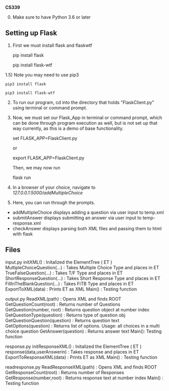 **CS339**

0) Make sure to have Python 3.6 or later

## Setting up Flask

1) First we must install flask and flaskwtf
	

    pip install flask
    
    pip install flask-wtf

1.5) Note you may need to use pip3

    pip3 install flask

    pip3 install flask-wtf

2) To run our program, cd into the directory that holds "FlaskClient.py" using terminal or command prompt. 
3) Now, we must set our Flask_App in terminal or command prompt, which can be done through program execution as well, but is not set up that way currently, as this is a demo of base functionality.

    set FLASK_APP=FlaskClient.py
	
    or

    export FLASK_APP=FlaskClient.py

	Then, we may now run
	
    flask run

4) In a browser of your choice, navigate to *127.0.0.1:5000/addMultipleChoice*
5) Here, you can run through the prompts.

 - addMultipleChoice displays adding a question via user input to temp.xml
 - submitAnswer displays submitting an answer via user input to temp-response.xml
 - checkAnswer displays parsing both XML files and passing them to html with flask

## Files

input.py
initXML() : Initalized the ElementTree ( ET )
MultipleChoiceQuestion(...) : Takes Multiple Choice Type and places in ET
TrueFalseQuestion(...) : Takes T/F Type and places in ET
ShortResponseQuestion(...) : Takes Short Response Type and places in ET
FillInTheBlankQuestion(...) : Takes FiTB Type and places in ET
ExportToXML(data) : Prints ET as XML
Main() : Testing function

output.py
ReadXML(path) : Opens XML and finds ROOT
GetQuestionCount(root) : Returns number of Questions
GetQuestion(number, root) : Returns question object at number index
GetQuestionType(question) : Returns type of question obj
GetQuestionQuestion(question) : Returns question text
GetOptions(question) : Returns list of options. Usage: all choices in a multi choice question
GetAnswer(question) : Returns answer text
Main(): Testing function

response.py
initResponseXML() : Initalized the ElementTree ( ET )
response(data,userAnswerin) : Takes response and places in ET
ExportToResponseXML(data) : Prints ET as XML
Main() : Testing function

readresponse.py
ReadResponseXML(path) : Opens XML and finds ROOT
GetResponseCount(root) : Returns number of Responses
GetResponse(number,root) : Returns response text at number index
Main() : Testing function

